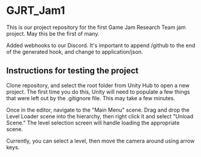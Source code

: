 # GJRT_Jam1
This is our project repository for the first Game Jam Research Team jam project.  May this be the first of many.

Added webhooks to our Discord.  It's important to append /github to the end of the generated hook, and change to application/json.

## Instructions for testing the project
Clone repository, and select the root folder from Unity Hub to open a new project.  The first time you do this, Unity will need to populate a few things that were left out by the .gitignore file.  This may take a few minutes. 

Once in the editor, navigate to the "Main Menu" scene.  Drag and drop the Level Loader scene into the hierarchy, then right click it and select "Unload Scene."  The level selection screen will handle loading the appropriate scene. 

Currently, you can select a level, then move the camera around using arrow keys.
